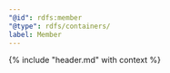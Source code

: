 ```yaml
---
"@id": rdfs:member
"@type": rdfs/containers/
label: Member
---
```


{% include "header.md" with context %}
